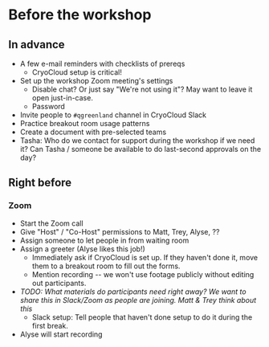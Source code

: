 # Before the workshop

## In advance

* A few e-mail reminders with checklists of prereqs
    * CryoCloud setup is critical!
* Set up the workshop Zoom meeting's settings
    * Disable chat? Or just say "We're not using it"? May want to leave it open
      just-in-case.
    * Password
* Invite people to `#qgreenland` channel in CryoCloud Slack
* Practice breakout room usage patterns
* Create a document with pre-selected teams
* Tasha: Who do we contact for support during the workshop if we need it? Can Tasha /
  someone be available to do last-second approvals on the day?


## Right before

### Zoom

* Start the Zoom call
* Give "Host" / "Co-Host" permissions to Matt, Trey, Alyse, ??
* Assign someone to let people in from waiting room
* Assign a greeter (Alyse likes this job!)
    * Immediately ask if CryoCloud is set up. If they haven't done it, move them to a
      breakout room to fill out the forms.
    * Mention recording -- we won't use footage publicly without editing out
      participants.
* _TODO: What materials do participants need right away? We want to share this in
  Slack/Zoom as people are joining. Matt & Trey think about this_
    * Slack setup: Tell people that haven't done setup to do it during the first break.
* Alyse will start recording
